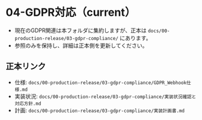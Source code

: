# 04-GDPR対応（current）

- 現在のGDPR関連は本フォルダに集約しますが、正本は `docs/00-production-release/03-gdpr-compliance/` にあります。
- 参照のみを保持し、詳細は正本側を更新してください。

## 正本リンク
- 仕様: `docs/00-production-release/03-gdpr-compliance/GDPR_Webhook仕様.md`
- 実装状況: `docs/00-production-release/03-gdpr-compliance/実装状況確認と対応方針.md`
- 計画: `docs/00-production-release/03-gdpr-compliance/実装計画書.md`
